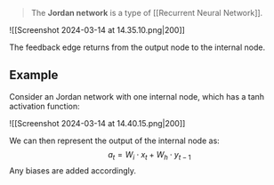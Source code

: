 > The **Jordan network** is a type of [[Recurrent Neural Network]].

![[Screenshot 2024-03-14 at 14.35.10.png|200]]

The feedback edge returns from the output node to the internal node.

## Example
Consider an Jordan network with one internal node, which has a $\tanh$ activation function:

![[Screenshot 2024-03-14 at 14.40.15.png|200]]

We can then represent the output of the internal node as:
$$
a_t = W_i \cdot x_t + W_h \cdot y_{t-1}
$$
Any biases are added accordingly.